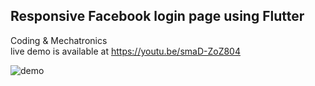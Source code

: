 ## Responsive Facebook login page using Flutter
Coding & Mechatronics  
live demo is available at https://youtu.be/smaD-ZoZ804

![demo](https://user-images.githubusercontent.com/30105909/110025568-8c08a100-7d55-11eb-9e0c-72cff597ed01.gif)
